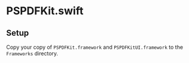 # PSPDFKit.swift

## Setup

Copy your copy of `PSPDFKit.framework` and `PSPDFKitUI.framework` to the `Frameworks` directory.
